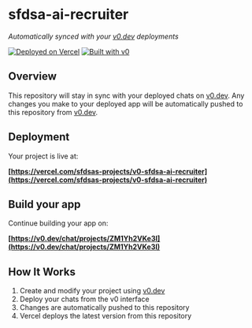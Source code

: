 # sfdsa-ai-recruiter

*Automatically synced with your [v0.dev](https://v0.dev) deployments*

[![Deployed on Vercel](https://img.shields.io/badge/Deployed%20on-Vercel-black?style=for-the-badge&logo=vercel)](https://vercel.com/sfdsas-projects/v0-sfdsa-ai-recruiter)
[![Built with v0](https://img.shields.io/badge/Built%20with-v0.dev-black?style=for-the-badge)](https://v0.dev/chat/projects/ZM1Yh2VKe3I)

## Overview

This repository will stay in sync with your deployed chats on [v0.dev](https://v0.dev).
Any changes you make to your deployed app will be automatically pushed to this repository from [v0.dev](https://v0.dev).

## Deployment

Your project is live at:

**[https://vercel.com/sfdsas-projects/v0-sfdsa-ai-recruiter](https://vercel.com/sfdsas-projects/v0-sfdsa-ai-recruiter)**

## Build your app

Continue building your app on:

**[https://v0.dev/chat/projects/ZM1Yh2VKe3I](https://v0.dev/chat/projects/ZM1Yh2VKe3I)**

## How It Works

1. Create and modify your project using [v0.dev](https://v0.dev)
2. Deploy your chats from the v0 interface
3. Changes are automatically pushed to this repository
4. Vercel deploys the latest version from this repository